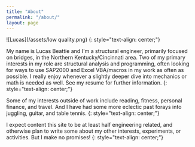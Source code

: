 ```yaml
---
title: "About"
permalink: "/about/"
layout: page
---
```

![Lucas](/assets/low quality.png)
{: style="text-align: center;"}

My name is Lucas Beattie and I'm a structural engineer, primarily focused on bridges, in the Northern Kentucky/Cincinnati area. Two of my primary interests in my role are structural analysis and programming, often looking for ways to use SAP2000 and Excel VBA/macros in my work as often as possible. I really enjoy whenever a slightly deeper dive into mechanics or math is needed as well. See my resume for further information.
{: style="text-align: center;"}

Some of my interests outside of work include reading, fitness, personal finance, and travel. And I have had some more eclectic past forays into juggling, guitar, and table tennis.
{: style="text-align: center;"}

I expect content this site to be at least half engineering related, and otherwise plan to write some about my other interests, experiments, or activities. But I make no promises!
{: style="text-align: center;"}